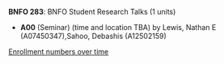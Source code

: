 **BNFO 283**: BNFO Student Research Talks (1 units)

- **A00** (Seminar) (time and location TBA) by Lewis, Nathan E (A07450347),Sahoo, Debashis (A12502159)

[Enrollment numbers over time](./BNFO283.tsv)
